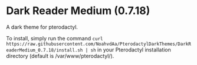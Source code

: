 # Dark Reader Medium (0.7.18)

A dark theme for pterodactyl.

To install, simply run the command `curl https://raw.githubusercontent.com/NoahvdAa/PterodactylDarkThemes/DarkReaderMedium_0.7.18/install.sh | sh` in your Pterodactyl installation directory (default is /var/www/pterodactyl/).